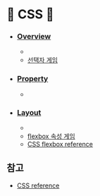 # :star2: CSS :star2:

- ### [Overview](https://github.com/cw001121/TIL/blob/main/CSS/Overview.md)

  -
  - [선택자 게임](https://flukeout.github.io/)

- ### [Property](https://github.com/cw001121/TIL/blob/main/CSS/Property.md)

  -

- ### [Layout](https://github.com/cw001121/TIL/blob/main/CSS/Layout.md)

  -
  - [flexbox 속성 게임](https://flexboxfroggy.com/#ko)
  - [CSS flexbox reference](https://developer.mozilla.org/en-US/docs/Web/CSS/CSS_Flexible_Box_Layout/Basic_Concepts_of_Flexbox)

## 참고

- [CSS reference](https://developer.mozilla.org/en-US/docs/Web/CSS/Reference)

